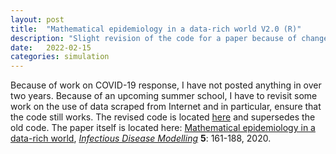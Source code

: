 ```yaml
---
layout: post
title:  "Mathematical epidemiology in a data-rich world V2.0 (R)"
description: "Slight revision of the code for a paper because of changes mostly in the (R) wp library."
date:   2022-02-15
categories: simulation
---
```


Because of work on COVID-19 response, I have not posted anything in over two years. Because of an upcoming summer school, I have to revisit some work on the use of data scraped from Internet and in particular, ensure that the code still works. The revised code is located [here](https://github.com/julien-arino/modelling-with-data) and supersedes the old code. The paper itself is located here: [Mathematical epidemiology in a data-rich world](https://doi.org/10.1016/j.idm.2019.12.008), [*Infectious Disease Modelling*](https://www.sciencedirect.com/journal/infectious-disease-modelling) **5**: 161-188, 2020.
